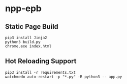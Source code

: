 # npp-epb

## Static Page Build

    pip3 install Jinja2
    python3 build.py
    chrome.exe index.html

## Hot Reloading Support

    pip3 install -r requirements.txt
    watchmedo auto-restart -p "*.py" -R python3 -- app.py

